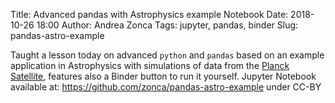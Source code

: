 Title: Advanced pandas with Astrophysics example Notebook
Date: 2018-10-26 18:00
Author: Andrea Zonca
Tags: jupyter, pandas, binder
Slug: pandas-astro-example

Taught a lesson today on advanced `python` and `pandas` based on an example application in Astrophysics with simulations of data from the [Planck Satellite](https://en.wikipedia.org/wiki/Planck_(spacecraft)), features also a Binder button to run it yourself. Jupyter Notebook available at: <https://github.com/zonca/pandas-astro-example> under CC-BY

